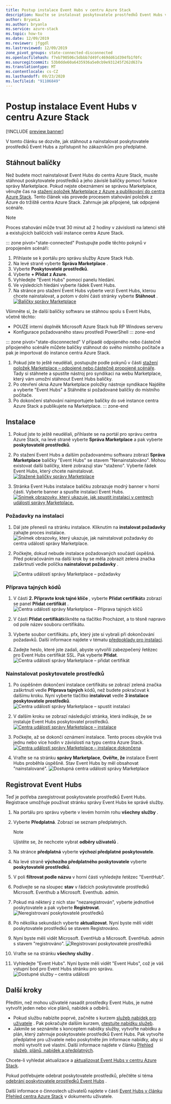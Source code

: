 ```yaml
---
title: Postup instalace Event Hubs v centru Azure Stack
description: Naučte se instalovat poskytovatele prostředků Event Hubs v centru Azure Stack.
author: BryanLa
ms.author: bryanla
ms.service: azure-stack
ms.topic: how-to
ms.date: 12/09/2019
ms.reviewer: jfggdl
ms.lastreviewed: 12/09/2019
zone_pivot_groups: state-connected-disconnected
ms.openlocfilehash: f7eb790506c5dbbb7d49fc469dd61d394fb1f0fc
ms.sourcegitcommit: 53b0dde60a6435936a5e0cb9e931245f262d637a
ms.translationtype: MT
ms.contentlocale: cs-CZ
ms.lasthandoff: 09/23/2020
ms.locfileid: "91106849"
---
```

# <a name="how-to-install-event-hubs-on-azure-stack-hub"></a>Postup instalace Event Hubs v centru Azure Stack

[!INCLUDE [preview banner](../includes/event-hubs-preview.md)]

V tomto článku se dozvíte, jak stáhnout a nainstalovat poskytovatele prostředků Event Hubs a zpřístupnit ho zákazníkům pro předplatné.

## <a name="download-packages"></a>Stáhnout balíčky

Než budete moct nainstalovat Event Hubs do centra Azure Stack, musíte stáhnout poskytovatele prostředků a jeho závislé balíčky pomocí funkce správy Marketplace. Pokud nejste obeznámeni se správou Marketplace, věnujte čas na [stažení položek Marketplace z Azure a publikování do centra Azure Stack](azure-stack-download-azure-marketplace-item.md). Tento článek vás provede procesem stahování položek z Azure do tržiště centra Azure Stack. Zahrnuje jak připojené, tak odpojené scénáře. 

> [!NOTE]
> Proces stahování může trvat 30 minut až 2 hodiny v závislosti na latenci sítě a existujících balíčcích vaší instance centra Azure Stack. 

::: zone pivot="state-connected"
Postupujte podle těchto pokynů v propojeném scénáři:

1. Přihlaste se k portálu pro správu služby Azure Stack Hub.
2. Na levé straně vyberte **Správa Marketplace** .
3. Vyberte **Poskytovatelé prostředků**.
4. Vyberte **+ Přidat z Azure**.
5. Vyhledejte "Event Hubs" pomocí panelu hledání.
6. Ve výsledcích hledání vyberte řádek Event Hubs. 
7. Na stránce pro stažení Event Hubs vyberte verzi Event Hubs, kterou chcete nainstalovat, a potom v dolní části stránky vyberte **Stáhnout** . 
   [![Balíčky správy Marketplace](media/event-hubs-rp-install/1-marketplace-management-download.png)](media/event-hubs-rp-install/1-marketplace-management-download.png#lightbox)

Všimněte si, že další balíčky softwaru se stáhnou spolu s Event Hubs, včetně těchto:

- POUZE interní doplněk Microsoft Azure Stack hub RP Windows serveru
- Konfigurace požadovaného stavu prostředí PowerShell
::: zone-end

::: zone pivot="state-disconnected"
V případě odpojeného nebo částečně připojeného scénáře můžete balíčky stáhnout do svého místního počítače a pak je importovat do instance centra Azure Stack.

1. Pokud jste to ještě neudělali, postupujte podle pokynů v části [stažení položek Marketplace – odpojené nebo částečně propojené scénáře](azure-stack-download-azure-marketplace-item.md?pivots=state-disconnected). Tady si stáhnete a spustíte nástroj pro syndikaci na webu Marketplace, který vám umožní stáhnout Event Hubs balíčky.
2. Po otevření okna Azure Marketplace položky nástroje syndikace Najděte a vyberte "Event Hubs" a Stáhněte si požadované balíčky do místního počítače.
3. Po dokončení stahování naimportujete balíčky do své instance centra Azure Stack a publikujete na Marketplace. 
::: zone-end

## <a name="installation"></a>Instalace 

1. Pokud jste to ještě neudělali, přihlaste se na portál pro správu centra Azure Stack, na levé straně vyberte **Správa Marketplace** a pak vyberte **poskytovatelé prostředků**.
2. Po stažení Event Hubs a dalším požadovanému softwaru zobrazí **Správa Marketplace** balíčky "Event Hubs" se stavem "Nenainstalováno". Mohou existovat další balíčky, které zobrazují stav "staženo". Vyberte řádek Event Hubs, který chcete nainstalovat.
   [![Stažené balíčky správy Marketplace](media/event-hubs-rp-install/2-marketplace-management-downloaded.png)](media/event-hubs-rp-install/2-marketplace-management-downloaded.png#lightbox)
 
3. Stránka Event Hubs instalace balíčku zobrazuje modrý banner v horní části. Vyberte banner a spusťte instalaci Event Hubs.
   [![Snímek obrazovky, který ukazuje, jak spustit instalaci v centrech událostí správy Marketplace.](media/event-hubs-rp-install/3-marketplace-management-install-ready.png)](media/event-hubs-rp-install/3-marketplace-management-install-ready.png#lightbox)

### <a name="install-prerequisites"></a>Požadavky na instalaci

1. Dál jste přenesli na stránku instalace. Kliknutím na **instalovat požadavky** zahajte proces instalace.
   ![Snímek obrazovky, který ukazuje, jak nainstalovat požadavky do centra událostí správy Marketplace.](media/event-hubs-rp-install/4-marketplace-management-install-prereqs-start.png)
 
2. Počkejte, dokud nebude instalace požadovaných součástí úspěšná. Před pokračováním na další krok by se měla zobrazit zelená značka zaškrtnutí vedle políčka **nainstalovat požadavky** .

   ![Centra událostí správy Marketplace – požadavky](media/event-hubs-rp-install/5-marketplace-management-install-prereqs-succeeded.png)

### <a name="prepare-secrets"></a>Příprava tajných kódů 

1. V části **2. Připravte krok tajné klíče** , vyberte **Přidat certifikát**a zobrazí se panel **Přidat certifikát** .
   ![Centra událostí správy Marketplace – Příprava tajných klíčů](media/event-hubs-rp-install/6-marketplace-management-install-prepare-secrets.png)

2. V části **Přidat certifikát**klikněte na tlačítko Procházet, a to těsně napravo od pole název souboru certifikátu.
3. Vyberte soubor certifikátu. pfx, který jste si vybrali při dokončování požadavků. Další informace najdete v tématu [předpoklady pro instalaci](event-hubs-rp-prerequisites.md). 

4. Zadejte heslo, které jste zadali, abyste vytvořili zabezpečený řetězec pro Event Hubs certifikát SSL. Pak vyberte **Přidat**.
   ![Centra událostí správy Marketplace – přidat certifikát](media/event-hubs-rp-install/7-marketplace-management-install-prepare-secrets-add-cert.png)

### <a name="install-resource-provider"></a>Nainstalovat poskytovatele prostředků

1. Po úspěšném dokončení instalace certifikátu se zobrazí zelená značka zaškrtnutí vedle **Příprava tajných** kódů, než budete pokračovat k dalšímu kroku. Nyní vyberte tlačítko **instalovat** vedle **3 instalace poskytovatele prostředků**.
   ![Centra událostí správy Marketplace – spustit instalaci](media/event-hubs-rp-install/8-marketplace-management-install-start.png)
 
2. V dalším kroku se zobrazí následující stránka, která indikuje, že se instaluje Event Hubs poskytovatel prostředků.
   [![Centra událostí správy Marketplace – instalace](media/event-hubs-rp-install/9-marketplace-management-install-inprogress.png)](media/event-hubs-rp-install/9-marketplace-management-install-inprogress.png#lightbox)
 
3. Počkejte, až se dokončí oznámení instalace. Tento proces obvykle trvá jednu nebo více hodin v závislosti na typu centra Azure Stack. 
   [![Centra událostí správy Marketplace – instalace dokončena](media/event-hubs-rp-install/10-marketplace-management-install-complete.png)](media/event-hubs-rp-install/10-marketplace-management-install-complete.png#lightbox)

4. Vraťte se na stránku **správy Marketplace**, **Ověřte, že** instalace Event Hubs proběhla úspěšně. Stav Event Hubs by měl obsahovat "nainstalované".
   ![Dostupná centra událostí správy Marketplace](media/event-hubs-rp-install/11-marketplace-management-rps-installed.png)

## <a name="register-event-hubs"></a>Registrovat Event Hubs

Teď je potřeba zaregistrovat poskytovatele prostředků Event Hubs. Registrace umožňuje používat stránku správy Event Hubs ke správě služby.

1. Na portálu pro správu vyberte v levém horním rohu **všechny služby** .
2. Vyberte **Předplatná**. Zobrazí se seznam předplatných. 
   > [!NOTE]
   > Ujistěte se, že nechcete vybrat **odběry uživatelů** .
3. Na stránce **předplatná** vyberte **výchozí předplatné poskytovatele**.
4. Na levé straně **výchozího předplatného poskytovatele** vyberte **poskytovatelé prostředků**.
5. V poli **filtrovat podle názvu** v horní části vyhledejte řetězec "EventHub".
6. Podívejte se na sloupec **stav** v řádcích poskytovatele prostředků Microsoft. Eventhub a Microsoft. Eventhub. admin.
7. Pokud má některý z nich stav "nezaregistrován", vyberte jednotlivé poskytovatele a pak vyberte **Registrovat**. 
   ![Neregistrovaní poskytovatelé prostředků](media/event-hubs-rp-install/12-default-subscription-rps-unregistered.png)
8. Po několika sekundách vyberte **aktualizovat**. Nyní byste měli vidět poskytovatele prostředků se stavem Registrováno. 
9. Nyní byste měli vidět Microsoft. EventHub a Microsoft. EventHub. admin s stavem "registrováno".
   ![Registrovaní poskytovatelé prostředků](media/event-hubs-rp-install/13-default-subscription-rps-registered.png)

10. Vraťte se na stránku **všechny služby** .
11. Vyhledejte "Event Hubs". Nyní byste měli vidět "Event Hubs", což je váš vstupní bod pro Event Hubs stránku pro správu. 
   ![Dostupné služby – centra událostí](media/event-hubs-rp-install/14-all-service-event-hubs.png)
 
## <a name="next-steps"></a>Další kroky

Předtím, než mohou uživatelé nasadit prostředky Event Hubs, je nutné vytvořit jeden nebo více plánů, nabídek a odběrů. 

- Pokud službu nabízíte poprvé, začněte s kurzem [služeb nabídek pro uživatele](tutorial-offer-services.md) . Pak pokračujte dalším kurzem, [otestujte nabídku služeb](tutorial-test-offer.md).
- Jakmile se seznámíte s konceptem nabídky služby, vytvořte nabídku a plán, který zahrnuje poskytovatele prostředků Event Hubs. Pak vytvořte předplatné pro uživatele nebo poskytněte jim informace nabídky, aby si mohli vytvořit své vlastní. Další informace najdete v článku [Přehled služeb, plánů, nabídek a předplatných](service-plan-offer-subscription-overview.md).

Chcete-li vyhledat aktualizace a [aktualizovat Event Hubs v centru Azure Stack](resource-provider-apply-updates.md).

Pokud potřebujete odebrat poskytovatele prostředků, přečtěte si téma [odebrání poskytovatele prostředků Event Hubs](event-hubs-rp-remove.md) .

Další informace o činnostech uživatelů najdete v části [Event Hubs v článku Přehled centra Azure Stack](../user/event-hubs-overview.md) v dokumentu uživatele.